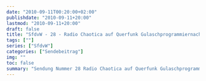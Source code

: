 ```yaml
---
date: "2010-09-11T00:20:00+02:00"
publishdate: "2010-09-11+20:00"
lastmod: "2010-09-11+20:00"
draft: false
title: "SfdvW - 28 - Radio Chaotica auf Querfunk Gulaschprogrammiernacht8"
tags: [""]
series: ["SfdvW"]
categories: ["Sendebeitrag"]
img: ""
toc: false
summary: "Sendung Nummer 28 Radio Chaotica auf Querfunk Gulaschprogrammiernacht8"
---
```


<div id="example"></div>
<script src="https://cdn.podlove.org/web-player/embed.js"></script>

<script>
  podlovePlayer('#example', '/blog/sfdvw28.json');
</script>
